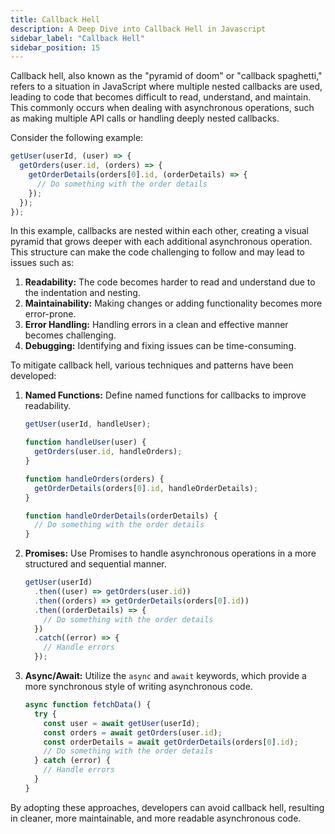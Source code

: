 ```yaml
---
title: Callback Hell
description: A Deep Dive into Callback Hell in Javascript
sidebar_label: "Callback Hell"
sidebar_position: 15
---
```


Callback hell, also known as the "pyramid of doom" or "callback spaghetti," refers to a situation in JavaScript where multiple nested callbacks are used, leading to code that becomes difficult to read, understand, and maintain. This commonly occurs when dealing with asynchronous operations, such as making multiple API calls or handling deeply nested callbacks.

Consider the following example:

```javascript
getUser(userId, (user) => {
  getOrders(user.id, (orders) => {
    getOrderDetails(orders[0].id, (orderDetails) => {
      // Do something with the order details
    });
  });
});
```

In this example, callbacks are nested within each other, creating a visual pyramid that grows deeper with each additional asynchronous operation. This structure can make the code challenging to follow and may lead to issues such as:

1. **Readability:** The code becomes harder to read and understand due to the indentation and nesting.
2. **Maintainability:** Making changes or adding functionality becomes more error-prone.
3. **Error Handling:** Handling errors in a clean and effective manner becomes challenging.
4. **Debugging:** Identifying and fixing issues can be time-consuming.

To mitigate callback hell, various techniques and patterns have been developed:

1. **Named Functions:** Define named functions for callbacks to improve readability.

   ```javascript
   getUser(userId, handleUser);

   function handleUser(user) {
     getOrders(user.id, handleOrders);
   }

   function handleOrders(orders) {
     getOrderDetails(orders[0].id, handleOrderDetails);
   }

   function handleOrderDetails(orderDetails) {
     // Do something with the order details
   }
   ```

2. **Promises:** Use Promises to handle asynchronous operations in a more structured and sequential manner.

   ```javascript
   getUser(userId)
     .then((user) => getOrders(user.id))
     .then((orders) => getOrderDetails(orders[0].id))
     .then((orderDetails) => {
       // Do something with the order details
     })
     .catch((error) => {
       // Handle errors
     });
   ```

3. **Async/Await:** Utilize the `async` and `await` keywords, which provide a more synchronous style of writing asynchronous code.

   ```javascript
   async function fetchData() {
     try {
       const user = await getUser(userId);
       const orders = await getOrders(user.id);
       const orderDetails = await getOrderDetails(orders[0].id);
       // Do something with the order details
     } catch (error) {
       // Handle errors
     }
   }
   ```

By adopting these approaches, developers can avoid callback hell, resulting in cleaner, more maintainable, and more readable asynchronous code.
